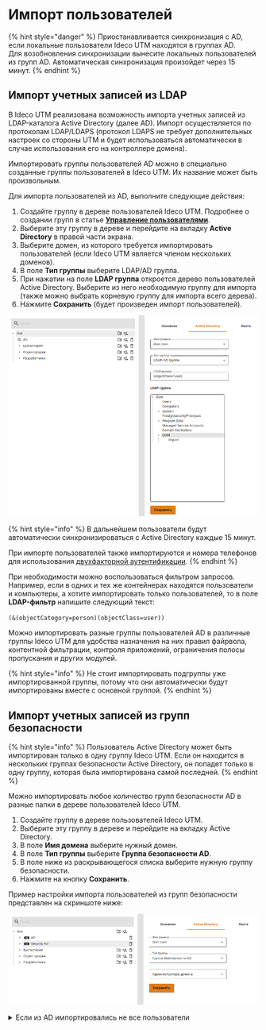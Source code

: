 # Импорт пользователей

{% hint style="danger" %}
Приостанавливается синхронизация с AD, если локальные пользователи Ideco UTM находятся в группах AD. \
Для возобновления синхронизации вынесите локальных пользователей из групп AD. Автоматическая синхронизация произойдет через 15 минут.
{% endhint %}

## Импорт учетных записей из LDAP

В Ideco UTM реализована возможность импорта учетных записей из LDAP-каталога Active Directory (далее AD). Импорт осуществляется по протоколам LDAP/LDAPS (протокол LDAPS не требует дополнительных настроек со стороны UTM и будет использоваться автоматически в случае использования его на контроллере домена).

Импортировать группы пользователей AD можно в специально созданные группы пользователей в Ideco UTM. Их название может быть произвольным.

Для импорта пользователей из AD, выполните следующие действия:

1. Создайте группу в дереве пользователей Ideco UTM. Подробнее о создании групп в статье [**Управление пользователями**](../user-tree/user-management.md#sozdanie-gruppy).
2. Выберите эту группу в дереве и перейдите на вкладку **Active Directory** в правой части экрана.
3. Выберите домен, из которого требуется импортировать пользователей (если Ideco UTM является членом нескольких доменов).
4. В поле **Тип группы** выберите LDAP/AD группа.
5. При нажатии на поле **LDAP группа** откроется дерево пользователей Active Directory. Выберите из него необходимую группу для импорта (также можно выбрать корневую группу для импорта всего дерева).
6. Нажмите **Сохранить** (будет произведен импорт пользователей).

![](../../../.gitbook/assets/user-import3.png)

{% hint style="info" %}
В дальнейшем пользователи будут автоматически синхронизироваться с Active Directory каждые 15 минут.

При импорте пользователей также импортируются и номера телефонов для использования [двухфакторной аутентификации](../two-factor-authentication.md).
{% endhint %}

При необходимости можно воспользоваться фильтром запросов. Например, если в одних и тех же контейнерах находятся пользователи и компьютеры, а хотите импортировать только пользователей, то в поле **LDAP-фильтр** напишите следующий текст:

`(&(objectCategory=person)(objectClass=user))`

Можно импортировать разные группы пользователей AD в различные группы Ideco UTM для удобства назначения на них правил файрвола, контентной фильтрации, контроля приложений, ограничения полосы пропускания и других модулей.

{% hint style="info" %}
Не стоит импортировать подгруппы уже импортированной группы, потому что они автоматически будут импортированы вместе с основной группой.
{% endhint %}

## Импорт учетных записей из групп безопасности

{% hint style="info" %}
Пользователь Active Directory может быть импортирован только в одну группу Ideco UTM. Если он находится в нескольких группах безопасности Active Directory, он попадет только в одну группу, которая была импортирована самой последней.
{% endhint %}

Можно импортировать любое количество групп безопасности AD в разные папки в дереве пользователей Ideco UTM.

1. Создайте группу в дереве пользователей Ideco UTM.
2. Выберите эту группу в дереве и перейдите на вкладку Active Directory.
3. В поле **Имя домена** выберите нужный домен.
4. В поле **Тип группы** выберите **Группа безопасности AD**.
5. В поле ниже из раскрывающегося списка выберите нужную группу безопасности.
6. Нажмите на кнопку **Сохранить**.

Пример настройки импорта пользователей из групп безопасности представлен на скриншоте ниже:

![](../../../.gitbook/assets/user-import2.png)

<details>

<summary>Если из AD импортировались не все пользователи</summary>

Если из AD импортировались не все пользователи, то включите режим совместимости. **Важно**: включенный режим совместимости импортирует пользователей медленнее.

Примеры включения через терминал и браузер:

**Терминал**

1\. Авторизуйтесь командой:

```
curl -c /tmp/cookie -b /tmp/cookie -X POST https://адрес_сервера/web/auth/login -d '{"login": "логин", "password": "пароль", "rest_path": "/"}' -k
```

2\. Отправьте запрос на включение режима:

```
curl -c /tmp/cookie -b /tmp/cookie -X PUT https://адрес_сервера/ad_backend/security_group_import_settings -d '{"compatibility_mode": true}' -i -k -H 'Content-type: application/json'
```

**Браузер**

1\. Откройте веб-интерфейс Ideco UTM и нажмите F12;

2\. Перейдите во вкладку **Сеть** и нажмите на любой запрос; 

3\. В появившемся окне перейдите на вкладку **Новый запрос**;

4\. Отправьте запрос авторизации:

```
POST https://адрес_сервера/web/auth/login
```

Тело запроса:

```
{
    "login": "логин", "password": "пароль", "rest_path": "/"
}
```

![](../../../.gitbook/assets/user-import.png)

5\. Отправьте запрос на включение режима:

```
PUT /ad_backend/security_group_import_settings
```

Тело запроса:

```
{
  "compatibility_mode": true
}
```

![](../../../.gitbook/assets/user-import1.png)

Для выключения режима совместимости в теле запроса вместо `true` укажите `false`.

</details>
